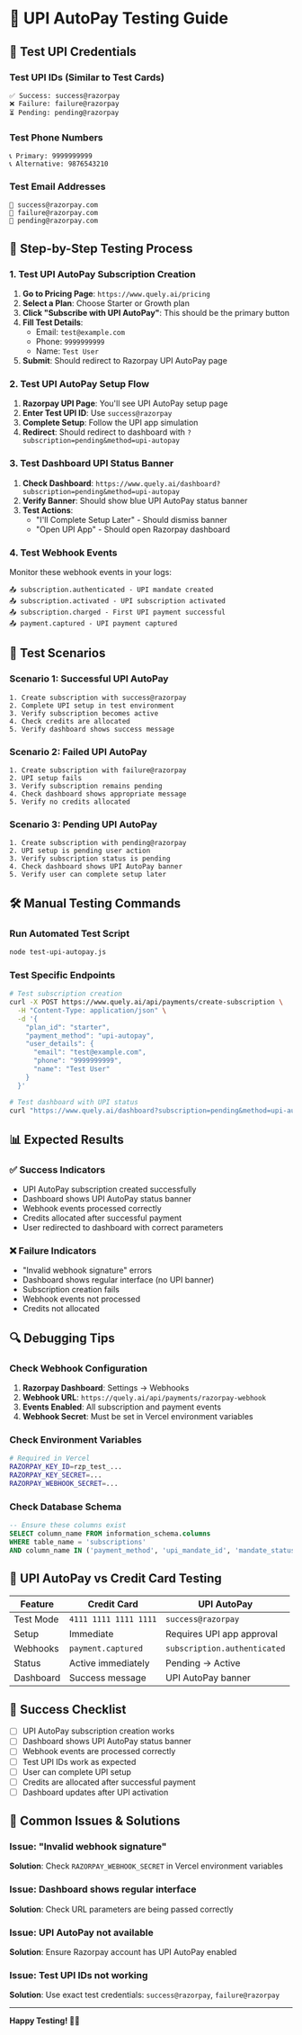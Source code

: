 # 🧪 UPI AutoPay Testing Guide

## 📱 **Test UPI Credentials**

### **Test UPI IDs (Similar to Test Cards)**
```
✅ Success: success@razorpay
❌ Failure: failure@razorpay  
⏳ Pending: pending@razorpay
```

### **Test Phone Numbers**
```
📞 Primary: 9999999999
📞 Alternative: 9876543210
```

### **Test Email Addresses**
```
📧 success@razorpay.com
📧 failure@razorpay.com
📧 pending@razorpay.com
```

## 🎯 **Step-by-Step Testing Process**

### **1. Test UPI AutoPay Subscription Creation**

1. **Go to Pricing Page**: `https://www.quely.ai/pricing`
2. **Select a Plan**: Choose Starter or Growth plan
3. **Click "Subscribe with UPI AutoPay"**: This should be the primary button
4. **Fill Test Details**:
   - Email: `test@example.com`
   - Phone: `9999999999`
   - Name: `Test User`
5. **Submit**: Should redirect to Razorpay UPI AutoPay page

### **2. Test UPI AutoPay Setup Flow**

1. **Razorpay UPI Page**: You'll see UPI AutoPay setup page
2. **Enter Test UPI ID**: Use `success@razorpay`
3. **Complete Setup**: Follow the UPI app simulation
4. **Redirect**: Should redirect to dashboard with `?subscription=pending&method=upi-autopay`

### **3. Test Dashboard UPI Status Banner**

1. **Check Dashboard**: `https://www.quely.ai/dashboard?subscription=pending&method=upi-autopay`
2. **Verify Banner**: Should show blue UPI AutoPay status banner
3. **Test Actions**:
   - "I'll Complete Setup Later" - Should dismiss banner
   - "Open UPI App" - Should open Razorpay dashboard

### **4. Test Webhook Events**

Monitor these webhook events in your logs:

```
📤 subscription.authenticated - UPI mandate created
📤 subscription.activated - UPI subscription activated  
📤 subscription.charged - First UPI payment successful
📤 payment.captured - UPI payment captured
```

## 🔧 **Test Scenarios**

### **Scenario 1: Successful UPI AutoPay**
```
1. Create subscription with success@razorpay
2. Complete UPI setup in test environment
3. Verify subscription becomes active
4. Check credits are allocated
5. Verify dashboard shows success message
```

### **Scenario 2: Failed UPI AutoPay**
```
1. Create subscription with failure@razorpay
2. UPI setup fails
3. Verify subscription remains pending
4. Check dashboard shows appropriate message
5. Verify no credits allocated
```

### **Scenario 3: Pending UPI AutoPay**
```
1. Create subscription with pending@razorpay
2. UPI setup is pending user action
3. Verify subscription status is pending
4. Check dashboard shows UPI AutoPay banner
5. Verify user can complete setup later
```

## 🛠️ **Manual Testing Commands**

### **Run Automated Test Script**
```bash
node test-upi-autopay.js
```

### **Test Specific Endpoints**
```bash
# Test subscription creation
curl -X POST https://www.quely.ai/api/payments/create-subscription \
  -H "Content-Type: application/json" \
  -d '{
    "plan_id": "starter",
    "payment_method": "upi-autopay",
    "user_details": {
      "email": "test@example.com",
      "phone": "9999999999",
      "name": "Test User"
    }
  }'

# Test dashboard with UPI status
curl "https://www.quely.ai/dashboard?subscription=pending&method=upi-autopay"
```

## 📊 **Expected Results**

### **✅ Success Indicators**
- UPI AutoPay subscription created successfully
- Dashboard shows UPI AutoPay status banner
- Webhook events processed correctly
- Credits allocated after successful payment
- User redirected to dashboard with correct parameters

### **❌ Failure Indicators**
- "Invalid webhook signature" errors
- Dashboard shows regular interface (no UPI banner)
- Subscription creation fails
- Webhook events not processed
- Credits not allocated

## 🔍 **Debugging Tips**

### **Check Webhook Configuration**
1. **Razorpay Dashboard**: Settings → Webhooks
2. **Webhook URL**: `https://quely.ai/api/payments/razorpay-webhook`
3. **Events Enabled**: All subscription and payment events
4. **Webhook Secret**: Must be set in Vercel environment variables

### **Check Environment Variables**
```bash
# Required in Vercel
RAZORPAY_KEY_ID=rzp_test_...
RAZORPAY_KEY_SECRET=...
RAZORPAY_WEBHOOK_SECRET=...
```

### **Check Database Schema**
```sql
-- Ensure these columns exist
SELECT column_name FROM information_schema.columns 
WHERE table_name = 'subscriptions' 
AND column_name IN ('payment_method', 'upi_mandate_id', 'mandate_status');
```

## 📱 **UPI AutoPay vs Credit Card Testing**

| Feature | Credit Card | UPI AutoPay |
|---------|-------------|-------------|
| Test Mode | `4111 1111 1111 1111` | `success@razorpay` |
| Setup | Immediate | Requires UPI app approval |
| Webhooks | `payment.captured` | `subscription.authenticated` |
| Status | Active immediately | Pending → Active |
| Dashboard | Success message | UPI AutoPay banner |

## 🎉 **Success Checklist**

- [ ] UPI AutoPay subscription creation works
- [ ] Dashboard shows UPI AutoPay status banner
- [ ] Webhook events are processed correctly
- [ ] Test UPI IDs work as expected
- [ ] User can complete UPI setup
- [ ] Credits are allocated after successful payment
- [ ] Dashboard updates after UPI activation

## 🚨 **Common Issues & Solutions**

### **Issue: "Invalid webhook signature"**
**Solution**: Check `RAZORPAY_WEBHOOK_SECRET` in Vercel environment variables

### **Issue: Dashboard shows regular interface**
**Solution**: Check URL parameters are being passed correctly

### **Issue: UPI AutoPay not available**
**Solution**: Ensure Razorpay account has UPI AutoPay enabled

### **Issue: Test UPI IDs not working**
**Solution**: Use exact test credentials: `success@razorpay`, `failure@razorpay`

---

**Happy Testing! 🧪📱**
